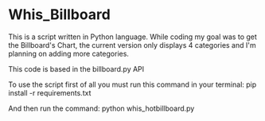 <h1>Whis_Billboard</h1>

This is a script written in Python language. While coding my goal was to get the Billboard's Chart, the current version only displays 4 categories and I'm planning on adding more categories.

This code is based in the billboard.py API


To use the script first of all you must run this command in your terminal: pip install -r requirements.txt

And then run the command: python whis_hotbillboard.py 

